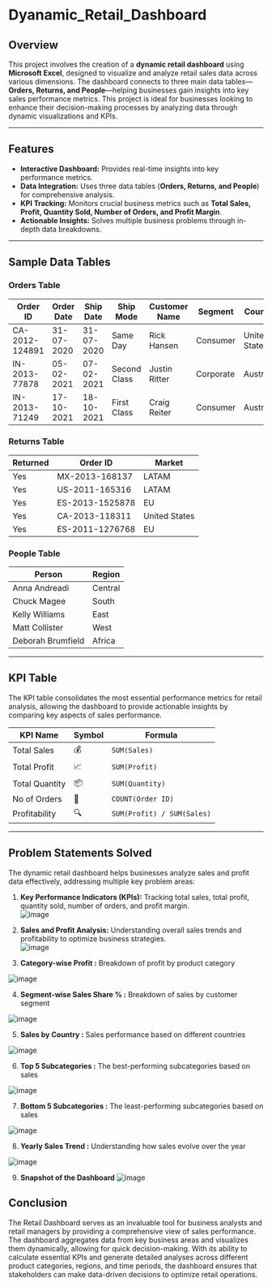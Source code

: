 # Dyanamic_Retail_Dashboard

## Overview

This project involves the creation of a **dynamic retail dashboard** using **Microsoft Excel**, designed to visualize and analyze retail sales data across various dimensions. The dashboard connects to three main data tables—**Orders, Returns, and People**—helping businesses gain insights into key sales performance metrics. This project is ideal for businesses looking to enhance their decision-making processes by analyzing data through dynamic visualizations and KPIs.

---

## Features

- **Interactive Dashboard:** Provides real-time insights into key performance metrics.
- **Data Integration:** Uses three data tables (**Orders, Returns, and People**) for comprehensive analysis.
- **KPI Tracking:** Monitors crucial business metrics such as **Total Sales, Profit, Quantity Sold, Number of Orders, and Profit Margin**.
- **Actionable Insights:** Solves multiple business problems through in-depth data breakdowns.

---

## Sample Data Tables

### **Orders Table**
| Order ID        | Order Date | Ship Date | Ship Mode     | Customer Name   | Segment     | Country       | Sales   | Profit  | Quantity | Discount |
|---------------|------------|------------|--------------|----------------|------------|--------------|---------|--------|---------|----------|
| CA-2012-124891 | 31-07-2020 | 31-07-2020 | Same Day     | Rick Hansen    | Consumer   | United States | 2309.65 | 762.18 | 7       | 0        |
| IN-2013-77878  | 05-02-2021 | 07-02-2021 | Second Class | Justin Ritter  | Corporate  | Australia     | 3709.40 | -288.77 | 9      | 0.1      |
| IN-2013-71249  | 17-10-2021 | 18-10-2021 | First Class  | Craig Reiter   | Consumer   | Australia     | 5175.17 | 919.97  | 9      | 0.1      |

### **Returns Table**
| Returned | Order ID         | Market     |
|----------|----------------|------------|
| Yes      | MX-2013-168137 | LATAM      |
| Yes      | US-2011-165316 | LATAM      |
| Yes      | ES-2013-1525878 | EU         |
| Yes      | CA-2013-118311  | United States |
| Yes      | ES-2011-1276768 | EU         |

### **People Table**
| Person            | Region  |
|------------------|---------|
| Anna Andreadi    | Central |
| Chuck Magee      | South   |
| Kelly Williams   | East    |
| Matt Collister   | West    |
| Deborah Brumfield | Africa |

---

## KPI Table

The KPI table consolidates the most essential performance metrics for retail analysis, allowing the dashboard to provide actionable insights by comparing key aspects of sales performance.

| KPI Name        | Symbol  | Formula                     |
|---------------|--------|----------------------------|
| Total Sales   | 💰      | `SUM(Sales)`               |
| Total Profit  | 📈      | `SUM(Profit)`              |
| Total Quantity | 📦      | `SUM(Quantity)`            |
| No of Orders  | 🛒      | `COUNT(Order ID)`          |
| Profitability | 🔍      | `SUM(Profit) / SUM(Sales)` |


---


## Problem Statements Solved

The dynamic retail dashboard helps businesses analyze sales and profit data effectively, addressing multiple key problem areas:

1. **Key Performance Indicators (KPIs):** Tracking total sales, total profit, quantity sold, number of orders, and profit margin.  
    ![image](https://github.com/user-attachments/assets/2edd8598-6b12-4a52-9127-721b15f8c00b)


2. **Sales and Profit Analysis:** Understanding overall sales trends and profitability to optimize business strategies.  
    ![image](https://github.com/user-attachments/assets/91778255-e502-4d13-b993-69c7c1a8c1f1)


3. **Category-wise Profit :** Breakdown of profit by product category

![image](https://github.com/user-attachments/assets/aa2f0bb6-1992-423f-8050-db1d83a36358)


4. **Segment-wise Sales Share % :** Breakdown of sales by customer segment

![image](https://github.com/user-attachments/assets/c9f53a3e-b07d-43dd-b1c7-49f68bd8410e)


5. **Sales by Country :** Sales performance based on different countries

![image](https://github.com/user-attachments/assets/848f58a1-9110-44c4-a890-db8ab6a653ec)


6. **Top 5 Subcategories :** The best-performing subcategories based on sales

![image](https://github.com/user-attachments/assets/6f59b81e-50d2-416d-aab5-f97a4bd5d2b8)


7. **Bottom 5 Subcategories :** The least-performing subcategories based on sales

![image](https://github.com/user-attachments/assets/d9cd8f78-358a-43bc-baa7-13e05777cc1f)


8. **Yearly Sales Trend :** Understanding how sales evolve over the year

  ![image](https://github.com/user-attachments/assets/4b67e069-fc42-41d3-bc3d-308125f94f62)

9. **Snapshot of the Dashboard**
![image](https://github.com/user-attachments/assets/8fea0086-e07b-45aa-8255-be65dbad45db)

## Conclusion
The Retail Dashboard serves as an invaluable tool for business analysts and retail managers by providing a comprehensive view of sales performance. The dashboard aggregates data from key business areas and visualizes them dynamically, allowing for quick decision-making. With its ability to calculate essential KPIs and generate detailed analyses across different product categories, regions, and time periods, the dashboard ensures that stakeholders can make data-driven decisions to optimize retail operations.
